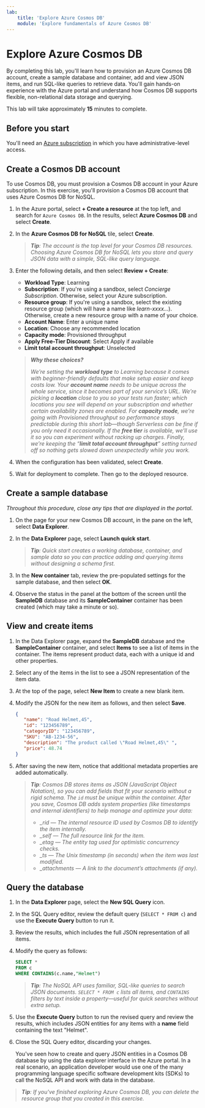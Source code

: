 ```yaml
---
lab:
    title: 'Explore Azure Cosmos DB'
    module: 'Explore fundamentals of Azure Cosmos DB'
---
```

# Explore Azure Cosmos DB

By completing this lab, you'll learn how to provision an Azure Cosmos DB account, create a sample database and container, add and view JSON items, and run SQL-like queries to retrieve data. You'll gain hands-on experience with the Azure portal and understand how Cosmos DB supports flexible, non-relational data storage and querying.

This lab will take approximately **15** minutes to complete.

## Before you start

You'll need an [Azure subscription](https://azure.microsoft.com/free) in which you have administrative-level access.

## Create a Cosmos DB account

To use Cosmos DB, you must provision a Cosmos DB account in your Azure subscription. In this exercise, you'll provision a Cosmos DB account that uses Azure Cosmos DB for NoSQL.

1. In the Azure portal, select **+ Create a resource** at the top left, and search for `Azure Cosmos DB`.  In the results, select **Azure Cosmos DB** and select  **Create**.

1. In the **Azure Cosmos DB for NoSQL** tile, select **Create**.
   
    > _**Tip**: The account is the top level for your Cosmos DB resources. Choosing Azure Cosmos DB for NoSQL lets you store and query JSON data with a simple, SQL-like query language._

1. Enter the following details, and then select **Review + Create**:
   
    - **Workload Type**: Learning
    - **Subscription**: If you're using a sandbox, select *Concierge Subscription*. Otherwise, select your Azure subscription.
    - **Resource group**:  If you're using a sandbox, select the existing resource group (which will have a name like *learn-xxxx...*). Otherwise, create a new resource group with a name of your choice.
    - **Account Name**: Enter a unique name
    - **Location**: Choose any recommended location
    - **Capacity mode**: Provisioned throughput
    - **Apply Free-Tier Discount**: Select Apply if available
    - **Limit total account throughput**: Unselected
  
    > _**Why these choices?**_
    >
    > _We’re setting the **workload type** to Learning because it comes with beginner-friendly defaults that make setup easier and keep costs low. Your **account name** needs to be unique across the whole service, since it becomes part of your service’s URL. We’re picking a **location** close to you so your tests run faster; which locations you see will depend on your subscription and whether certain availability zones are enabled. For **capacity mode**, we’re going with Provisioned throughput so performance stays predictable during this short lab—though Serverless can be fine if you only need it occasionally. If the **free tier** is available, we’ll use it so you can experiment without racking up charges. Finally, we’re keeping the “**limit total account throughput**” setting turned off so nothing gets slowed down unexpectedly while you work._

1. When the configuration has been validated, select **Create**.

1. Wait for deployment to complete. Then go to the deployed resource.

## Create a sample database

*Throughout this procedure, close any tips that are displayed in the portal*.

1. On the page for your new Cosmos DB account, in the pane on the left, select **Data Explorer**.

1. In the **Data Explorer** page, select **Launch quick start**.

    > _**Tip**: Quick start creates a working database, container, and sample data so you can practice adding and querying items without designing a schema first._

1. In the **New container** tab, review the pre-populated settings for the sample database, and then select **OK**.

1. Observe the status in the panel at the bottom of the screen until the **SampleDB** database and its **SampleContainer** container has been created (which may take a minute or so).

## View and create items

1. In the Data Explorer page, expand the **SampleDB** database and the **SampleContainer** container, and select **Items** to see a list of items in the container. The items represent product data, each with a unique id and other properties.

1. Select any of the items in the list to see a JSON representation of the item data.

1. At the top of the page, select **New Item** to create a new blank item.

1. Modify the JSON for the new item as follows, and then select **Save**.

    ```json
   {
       "name": "Road Helmet,45",
       "id": "123456789",
       "categoryID": "123456789",
       "SKU": "AB-1234-56",
       "description": "The product called \"Road Helmet,45\" ",
       "price": 48.74
   }
    ```

1. After saving the new item, notice that additional metadata properties are added automatically.

    > _**Tip**: Cosmos DB stores items as JSON (JavaScript Object Notation), so you can add fields that fit your scenario without a rigid schema. The `id` must be unique within the container. After you save, Cosmos DB adds system properties (like timestamps and internal identifiers) to help manage and optimize your data:_
    > - *_rid — The internal resource ID used by Cosmos DB to identify the item internally.*
    > - *_self — The full resource link for the item.*
    > - *_etag — The entity tag used for optimistic concurrency checks.*
    > - *_ts — The Unix timestamp (in seconds) when the item was last modified.*
    > - *_attachments — A link to the document’s attachments (if any).*

## Query the database

1. In the **Data Explorer** page, select the **New SQL Query** icon.

1. In the SQL Query editor, review the default query (`SELECT * FROM c`) and use the **Execute Query** button to run it.

1. Review the results, which includes the full JSON representation of all items.

1. Modify the query as follows:

    ```sql
   SELECT *
   FROM c
   WHERE CONTAINS(c.name,"Helmet")
    ```

    > _**Tip**: The NoSQL API uses familiar, SQL-like queries to search JSON documents. `SELECT * FROM c` lists all items, and `CONTAINS` filters by text inside a property—useful for quick searches without extra setup._

1. Use the **Execute Query** button to run the revised query and review the results, which includes JSON entities for any items with a **name** field containing the text "Helmet".

1. Close the SQL Query editor, discarding your changes.

    You've seen how to create and query JSON entities in a Cosmos DB database by using the data explorer interface in the Azure portal. In a real scenario, an application developer would use one of the many programming language specific software development kits (SDKs) to call the NoSQL API and work with data in the database.

> _**Tip**: If you've finished exploring Azure Cosmos DB, you can delete the resource group that you created in this exercise._
